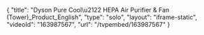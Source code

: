 {
    "title": "Dyson Pure Cool\u2122 HEPA Air Purifier & Fan (Tower)_Product_English",
    "type": "solo",
    "layout": "iframe-static",
    "videoId": "163987567",
    "url": "\/tvpembed\/163987567"
}